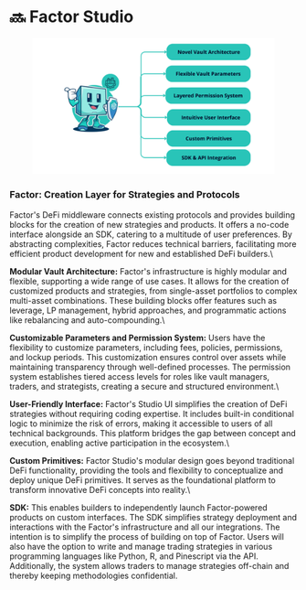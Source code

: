 # 🔜 Factor Studio

<figure><img src="../.gitbook/assets/image (11).png" alt=""><figcaption></figcaption></figure>

### **Factor: Creation Layer for Strategies and Protocols**

Factor's DeFi middleware connects existing protocols and provides building blocks for the creation of new strategies and products. It offers a no-code interface alongside an SDK, catering to a multitude of user preferences. By abstracting complexities, Factor reduces technical barriers, facilitating more efficient product development for new and established DeFi builders.\


**Modular Vault Architecture:** Factor's infrastructure is highly modular and flexible, supporting a wide range of use cases. It allows for the creation of customized products and strategies, from single-asset portfolios to complex multi-asset combinations. These building blocks offer features such as leverage, LP management, hybrid approaches, and programmatic actions like rebalancing and auto-compounding.\


**Customizable Parameters and Permission System:** Users have the flexibility to customize parameters, including fees, policies, permissions, and lockup periods. This customization ensures control over assets while maintaining transparency through well-defined processes. The permission system establishes tiered access levels for roles like vault managers, traders, and strategists, creating a secure and structured environment.\


**User-Friendly Interface:** Factor's Studio UI simplifies the creation of DeFi strategies without requiring coding expertise. It includes built-in conditional logic to minimize the risk of errors, making it accessible to users of all technical backgrounds. This platform bridges the gap between concept and execution, enabling active participation in the ecosystem.\


**Custom Primitives:** Factor Studio's modular design goes beyond traditional DeFi functionality, providing the tools and flexibility to conceptualize and deploy unique DeFi primitives. It serves as the foundational platform to transform innovative DeFi concepts into reality.\


**SDK:** This enables builders to independently launch Factor-powered products on custom interfaces. The SDK simplifies strategy deployment and interactions with the Factor's infrastructure and all our integrations. The intention is to simplify the process of building on top of Factor. Users will also have the option to write and manage trading strategies in various programming languages like Python, R, and Pinescript via the API. Additionally, the system allows traders to manage strategies off-chain and thereby keeping methodologies confidential.

